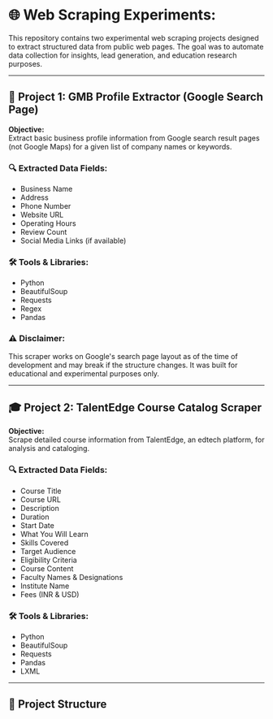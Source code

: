 # 🌐 Web Scraping Experiments:

This repository contains two experimental web scraping projects designed to extract structured data from public web pages. The goal was to automate data collection for insights, lead generation, and education research purposes.

---

## 📌 Project 1: GMB Profile Extractor (Google Search Page)

**Objective:**  
Extract basic business profile information from Google search result pages (not Google Maps) for a given list of company names or keywords.

### 🔍 Extracted Data Fields:
- Business Name  
- Address  
- Phone Number  
- Website URL  
- Operating Hours  
- Review Count  
- Social Media Links (if available)

### 🛠 Tools & Libraries:
- Python  
- BeautifulSoup  
- Requests  
- Regex  
- Pandas

### ⚠️ Disclaimer:  
This scraper works on Google's search page layout as of the time of development and may break if the structure changes. It was built for educational and experimental purposes only.

---

## 🎓 Project 2: TalentEdge Course Catalog Scraper

**Objective:**  
Scrape detailed course information from TalentEdge, an edtech platform, for analysis and cataloging.

### 🔍 Extracted Data Fields:
- Course Title  
- Course URL  
- Description  
- Duration  
- Start Date  
- What You Will Learn  
- Skills Covered  
- Target Audience  
- Eligibility Criteria  
- Course Content  
- Faculty Names & Designations  
- Institute Name  
- Fees (INR & USD)

### 🛠 Tools & Libraries:
- Python  
- BeautifulSoup  
- Requests  
- Pandas  
- LXML

---

## 📁 Project Structure
